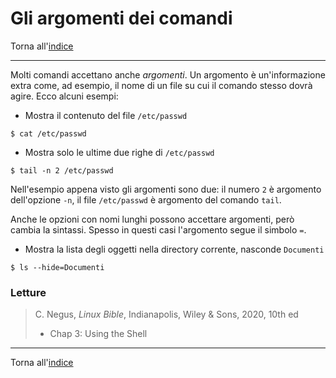# Gli argomenti dei comandi

Torna all'[indice](../toc.md)

---

Molti comandi accettano anche _argomenti_. Un argomento è un'informazione extra come, ad esempio, il nome di un file su cui il comando stesso dovrà agire. Ecco alcuni esempi:

- Mostra il contenuto del file `/etc/passwd`

```
$ cat /etc/passwd
```

- Mostra solo le ultime due righe di `/etc/passwd`

```
$ tail -n 2 /etc/passwd
```

Nell'esempio appena visto gli argomenti sono due: il numero `2` è argomento dell'opzione `-n`, il file `/etc/passwd` è argomento del comando `tail`.

Anche le opzioni con nomi lunghi possono accettare argomenti, però cambia la sintassi. Spesso in questi casi l'argomento segue il simbolo `=`.

- Mostra la lista degli oggetti nella directory corrente, nasconde `Documenti`

```
$ ls --hide=Documenti
```

### Letture

> C. Negus, _Linux Bible_, Indianapolis, Wiley &amp; Sons, 2020, 10th ed
>
> - Chap 3: Using the Shell

---

Torna all'[indice](../toc.md)
